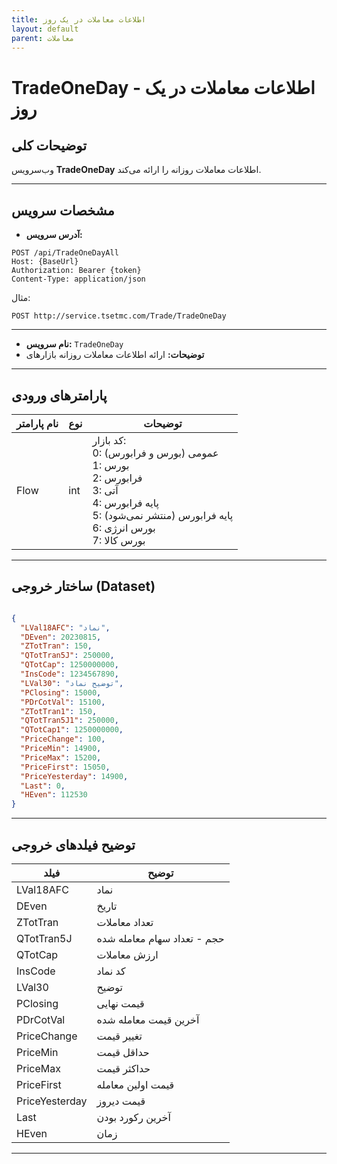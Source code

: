 ```yaml
---
title: اطلاعات معاملات در یک روز
layout: default
parent: معاملات
---
```


# TradeOneDay - اطلاعات معاملات در یک روز

## توضیحات کلی
وب‌سرویس **TradeOneDay** اطلاعات معاملات روزانه را ارائه می‌کند.

---

## مشخصات سرویس
- **آدرس سرویس:**  

```
POST /api/TradeOneDayAll
Host: {BaseUrl}
Authorization: Bearer {token}
Content-Type: application/json
```

مثال:
```
POST http://service.tsetmc.com/Trade/TradeOneDay
```

---
  
- **نام سرویس:** `TradeOneDay`
- **توضیحات:** ارائه اطلاعات معاملات روزانه بازارهای 

---

## پارامترهای ورودی

| نام پارامتر | نوع | توضیحات |
|-------------|------|---------|
| Flow        | int | کد بازار: <br>0: عمومی (بورس و فرابورس) <br>1: بورس <br>2: فرابورس <br>3: آتی <br>4: پایه فرابورس <br>5: پایه فرابورس (منتشر نمی‌شود) <br>6: بورس انرژی <br>7: بورس کالا |

---

## ساختار خروجی (Dataset)

```json

{
  "LVal18AFC": "نماد",
  "DEven": 20230815,
  "ZTotTran": 150,
  "QTotTran5J": 250000,
  "QTotCap": 1250000000,
  "InsCode": 1234567890,
  "LVal30": "توضیح نماد",
  "PClosing": 15000,
  "PDrCotVal": 15100,
  "ZTotTran1": 150,
  "QTotTran5J1": 250000,
  "QTotCap1": 1250000000,
  "PriceChange": 100,
  "PriceMin": 14900,
  "PriceMax": 15200,
  "PriceFirst": 15050,
  "PriceYesterday": 14900,
  "Last": 0,
  "HEven": 112530
}

```

---

## توضیح فیلدهای خروجی

| فیلد | توضیح |
|------|-------|
| LVal18AFC | نماد |
| DEven | تاریخ |
| ZTotTran | تعداد معاملات |
| QTotTran5J | حجم - تعداد سهام معامله شده |
| QTotCap | ارزش معاملات |
| InsCode | کد نماد |
| LVal30 | توضیح |
| PClosing | قیمت نهایی |
| PDrCotVal | آخرین قیمت معامله شده |
| PriceChange | تغییر قیمت |
| PriceMin | حداقل قیمت |
| PriceMax | حداکثر قیمت |
| PriceFirst | قیمت اولین معامله |
| PriceYesterday | قیمت دیروز |
| Last | آخرین رکورد بودن |
| HEven | زمان |

---
